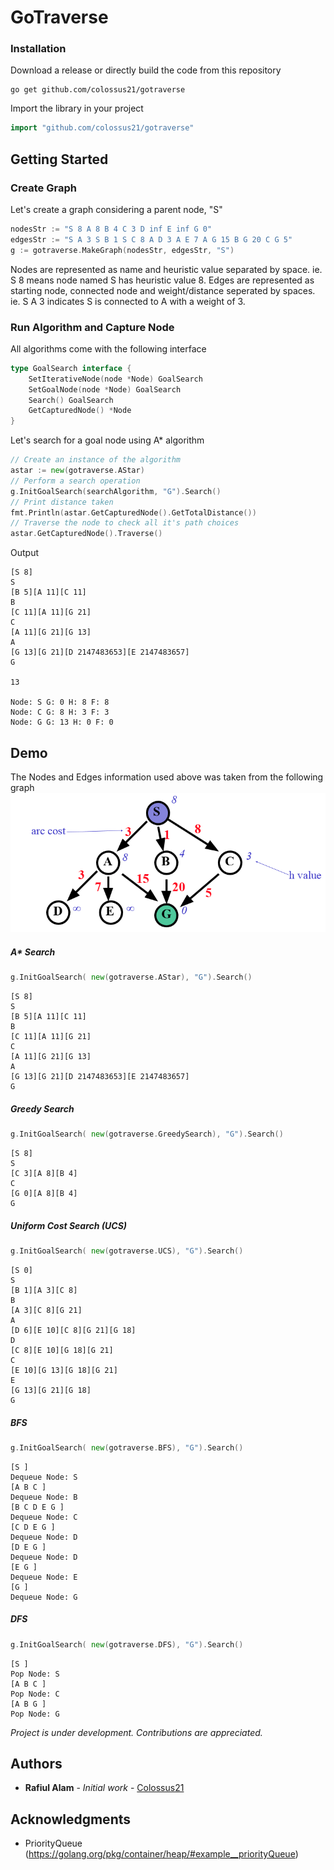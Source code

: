 # GoTraverse
### Installation
Download a release or directly build the code from this repository
```
go get github.com/colossus21/gotraverse
```
Import the library in your project
```go
import "github.com/colossus21/gotraverse"
``` 

## Getting Started
### Create Graph

Let's create a graph considering a parent node, "S"

```go 
nodesStr := "S 8 A 8 B 4 C 3 D inf E inf G 0"
edgesStr := "S A 3 S B 1 S C 8 A D 3 A E 7 A G 15 B G 20 C G 5"
g := gotraverse.MakeGraph(nodesStr, edgesStr, "S") 
```
Nodes are represented as name and heuristic value separated by space. ie. S 8 means node named S has heuristic value 8. Edges are represented as starting node, connected node and weight/distance seperated by spaces. ie. S A 3 indicates S is connected to A with a weight of 3. 

### Run Algorithm and Capture Node

All algorithms come with the following interface

```go
type GoalSearch interface {
	SetIterativeNode(node *Node) GoalSearch
	SetGoalNode(node *Node) GoalSearch
	Search() GoalSearch
	GetCapturedNode() *Node
}
```
Let's search for a goal node using A* algorithm
```go
// Create an instance of the algorithm
astar := new(gotraverse.AStar)
// Perform a search operation
g.InitGoalSearch(searchAlgorithm, "G").Search()
// Print distance taken
fmt.Println(astar.GetCapturedNode().GetTotalDistance())
// Traverse the node to check all it's path choices
astar.GetCapturedNode().Traverse()
```
Output
```
[S 8]
S
[B 5][A 11][C 11]
B
[C 11][A 11][G 21]
C
[A 11][G 21][G 13]
A
[G 13][G 21][D 2147483653][E 2147483657]
G

13

Node: S G: 0 H: 8 F: 8
Node: C G: 8 H: 3 F: 3
Node: G G: 13 H: 0 F: 0
```


## Demo
The Nodes and Edges information used above was taken from the following graph
![alt text](/img/Graph.png)

##### A* Search
```go
g.InitGoalSearch( new(gotraverse.AStar), "G").Search()
```
```
[S 8]
S
[B 5][A 11][C 11]
B
[C 11][A 11][G 21]
C
[A 11][G 21][G 13]
A
[G 13][G 21][D 2147483653][E 2147483657]
G
```

##### Greedy Search
```go
g.InitGoalSearch( new(gotraverse.GreedySearch), "G").Search()
```
```
[S 8]
S
[C 3][A 8][B 4]
C
[G 0][A 8][B 4]
G
```
##### Uniform Cost Search (UCS)
```go
g.InitGoalSearch( new(gotraverse.UCS), "G").Search()
```
```
[S 0]
S
[B 1][A 3][C 8]
B
[A 3][C 8][G 21]
A
[D 6][E 10][C 8][G 21][G 18]
D
[C 8][E 10][G 18][G 21]
C
[E 10][G 13][G 18][G 21]
E
[G 13][G 21][G 18]
G
```
##### BFS
```go
g.InitGoalSearch( new(gotraverse.BFS), "G").Search()
```
```
[S ]
Dequeue Node: S
[A B C ]
Dequeue Node: B
[B C D E G ]
Dequeue Node: C
[C D E G ]
Dequeue Node: D
[D E G ]
Dequeue Node: D
[E G ]
Dequeue Node: E
[G ]
Dequeue Node: G
```
##### DFS
```go
g.InitGoalSearch( new(gotraverse.DFS), "G").Search()
```
```
[S ]
Pop Node: S
[A B C ]
Pop Node: C
[A B G ]
Pop Node: G
```


*Project is under development. Contributions are appreciated.*   


## Authors

* **Rafiul Alam** - *Initial work* - [Colossus21](https://github.com/colossus21)


## Acknowledgments

* PriorityQueue (https://golang.org/pkg/container/heap/#example__priorityQueue)
